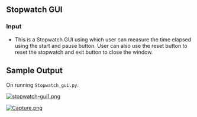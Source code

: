 ## Stopwatch GUI 

### Input
- This is a Stopwatch GUI using which user can measure the time elapsed using the start and pause button. User can also use the reset button to reset the stopwatch and exit button to close the window.


## Sample Output 
On running `Stopwatch_gui.py`.

[![stopwatch-gui1.png](https://i.postimg.cc/2yYGVSY0/stopwatch-gui1.png)](https://postimg.cc/1nWwdPfF)


[![Capture.png](https://i.postimg.cc/76gbwzLD/Capture.png)](https://postimg.cc/S2xmGJ8t)
